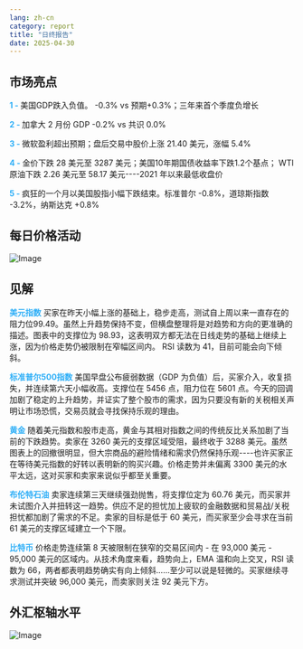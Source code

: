 ```yaml
---
lang: zh-cn
category: report
title: "日终报告"
date: 2025-04-30
---
```



<h2>市场亮点</h2>
<strong style="color: #2caef7;">1 - </strong> 美国GDP跌入负值。 -0.3% vs 预期+0.3%；三年来首个季度负增长

<strong style="color: #2caef7;">2 - </strong> 加拿大 2 月份 GDP -0.2% vs 共识 0.0%

<strong style="color: #2caef7;">3 - </strong> 微软盈利超出预期；盘后交易中股价上涨 21.40 美元，涨幅 5.4%

<strong style="color: #2caef7;">4 - </strong> 金价下跌 28 美元至 3287 美元；美国10年期国债收益率下跌1.2个基点； WTI 原油下跌 2.26 美元至 58.17 美元----2021 年以来最低收盘价

<strong style="color: #2caef7;">5 - </strong> 疯狂的一个月以美国股指小幅下跌结束。标准普尔 -0.8%，道琼斯指数 -3.2%，纳斯达克 +0.8%



<h2>每日价格活动</h2>
<img src="https://markleighedu.github.io/img/Apr-2025/30-Apr-2025/price.jpg" alt="Image"/>

<h2>见解</h2>
<strong style="color: #2caef7;">美元指数</strong> 买家在昨天小幅上涨的基础上，稳步走高，测试自上周以来一直存在的阻力位99.49。虽然上升趋势保持不变，但横盘整理将是对趋势和方向的更准确的描述。图表中的支撑位为 98.93，这表明双方都无法在日线走势的基础上继续上涨，因为价格走势仍被限制在窄幅区间内。 RSI 读数为 41，目前可能会向下倾斜。 

<strong style="color: #2caef7;">标准普尔500指数</strong> 美国早盘公布疲弱数据（GDP 为负值）后，买家介入，收复损失，并连续第六天小幅收高。支撑位在 5456 点，阻力位在 5601 点。今天的回调加剧了稳定的上升趋势，并证实了整个股市的需求，因为只要没有新的关税相关声明让市场恐慌，交易员就会寻找保持乐观的理由。

<strong style="color: #2caef7;">黄金</strong> 随着美元指数和股市走高，黄金与其相对指数之间的传统反比关系加剧了当前的下跌趋势。卖家在 3260 美元的支撑区域受阻，最终收于 3288 美元。虽然图表上的回撤很明显，但大宗商品的避险情绪和需求仍然保持乐观----也许买家正在等待美元指数的好转以表明新的购买兴趣。价格走势并未偏离 3300 美元的水平太远，这对买家和卖家来说似乎都至关重要。

<strong style="color: #2caef7;">布伦特石油</strong> 卖家连续第三天继续强劲抛售，将支撑位定为 60.76 美元，而买家并未试图介入并扭转这一趋势。供应不足的担忧加上疲软的金融数据和贸易战/关税担忧都加剧了需求的不足。卖家的目标是低于 60 美元，而买家至少会寻求在当前 61 美元的支撑区域建立一个下限。

<strong style="color: #2caef7;">比特币</strong> 价格走势连续第 8 天被限制在狭窄的交易区间内 - 在 93,000 美元 - 95,000 美元的区域内。从技术角度来看，趋势向上，EMA 温和向上交叉，RSI 读数为 66，两者都表明趋势确实有向上倾斜……至少可以说是轻微的。买家继续寻求测试并突破 96,000 美元，而卖家则关注 92 美元下方。 



<h2>外汇枢轴水平</h2>
<img src="https://markleighedu.github.io/img/Apr-2025/30-Apr-2025/pivot.jpg" alt="Image"/>